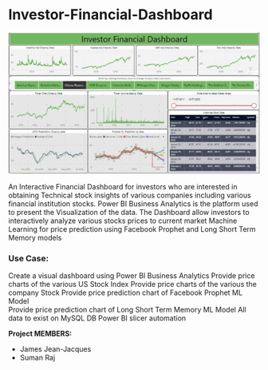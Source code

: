 # Investor-Financial-Dashboard
![dashboard](img/dashboard.JPG)


An Interactive Financial Dashboard for investors who are interested in obtaining Technical stock insights of various companies including various financial institution stocks.
Power BI Business Analytics is the platform used to present the Visualization of the data. 
The Dashboard allow investors to interactively analyze various stocks prices to current market
Machine Learning for price prediction using Facebook Prophet and Long Short Term Memory models

### Use Case:
Create a visual dashboard using Power BI Business Analytics 
Provide price charts of the various US Stock Index
Provide price charts of the various the company Stock 
Provide price prediction chart of Facebook Prophet ML Model  
Provide price prediction chart of Long Short Term Memory ML Model
All data to exist on MySQL DB
Power BI slicer automation

**Project MEMBERS:**
* James Jean-Jacques
* Suman Raj
